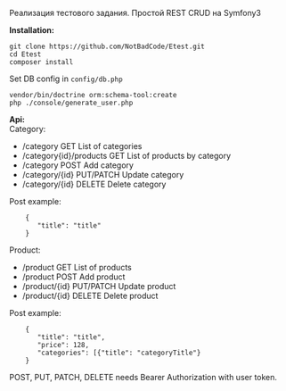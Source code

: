 Реализация тестового задания. Простой REST CRUD на Symfony3

**Installation:**

```
git clone https://github.com/NotBadCode/Etest.git
cd Etest
composer install
```
Set DB config in ```config/db.php  ```
```
vendor/bin/doctrine orm:schema-tool:create
php ./console/generate_user.php
```
**Api:**  
Category:  
 * /category              GET       List of categories
 * /category{id}/products GET       List of products by category
 * /category              POST      Add category
 * /category/{id}         PUT/PATCH Update category
 * /category/{id}         DELETE    Delete category  
    
Post example:
```
    {
       "title": "title"
    }
```


Product:
 * /product      GET        List of products
 * /product      POST       Add product
 * /product/{id} PUT/PATCH  Update product
 * /product/{id} DELETE     Delete product
   
Post example:
```
    {
       "title": "title",
       "price": 128,
       "categories": [{"title": "categoryTitle"}
    }
```  

POST, PUT, PATCH, DELETE needs Bearer Authorization with user token.
